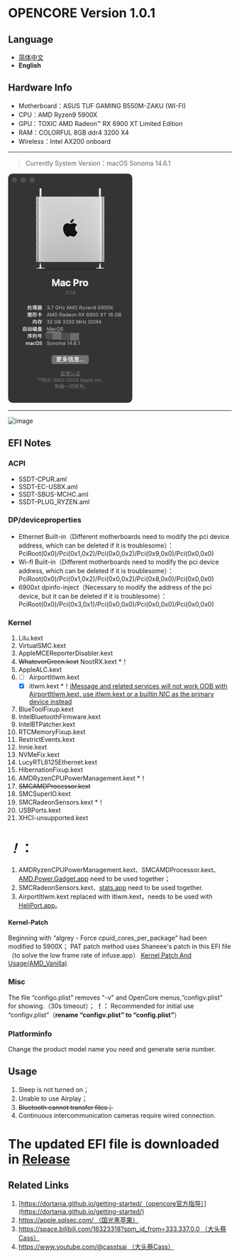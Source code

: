 # OPENCORE Version 1.0.1
## Language
- [简体中文](/README.md)
- **English**
## Hardware Info
* Motherboard：ASUS TUF GAMING B550M-ZAKU (WI-FI)
* CPU：AMD Ryzen9 5900X
* GPU：TOXIC AMD Radeon™ RX 6900 XT Limited Edition
* RAM：COLORFUL 8GB ddr4 3200 X4
* Wireless：Intel AX200 onboard

-------

> Currently System Version：macOS Sonoma 14.6.1

![image](/1724592590610.jpg)

-------

![image](/2023-10-21%2017.18.46.png)


## EFI Notes
### ACPI
* SSDT-CPUR.aml
* SSDT-EC-USBX.aml
* SSDT-SBUS-MCHC.aml
* SSDT-PLUG_RYZEN.aml
### DP/deviceproperties
* Ethernet Built-in（Different motherboards need to modify the pci device address, which can be deleted if it is troublesome）：PciRoot(0x0)/Pci(0x1,0x2)/Pci(0x0,0x2)/Pci(0x9,0x0)/Pci(0x0,0x0)
* Wi-fI Built-in（Different motherboards need to modify the pci device address, which can be deleted if it is troublesome）：PciRoot(0x0)/Pci(0x1,0x2)/Pci(0x0,0x2)/Pci(0x8,0x0)/Pci(0x0,0x0)
* 6900xt dpinfo-inject（Necessary to modify the address of the pci device, but it can be deleted if it is troublesome）：
PciRoot(0x0)/Pci(0x3,0x1)/Pci(0x0,0x0)/Pci(0x0,0x0)/Pci(0x0,0x0)
### Kernel
1. Lilu.kext
2. VirtualSMC.kext
3. AppleMCEReporterDisabler.kext
4. ~~WhateverGreen.kext~~ NootRX.kext *！
5. AppleALC.kext
6. - [ ] AirportItlwm.kext
   - [x] itlwm.kext *！[iMessage and related services will not work OOB with AirportItlwm.kext, use itlwm.kext or a builtin NIC as the primary device instead](https://github.com/OpenIntelWireless/itlwm/releases/tag/v2.3.0)
7. BlueToolFixup.kext
8. IntelBluetoothFirmware.kext
9. IntelBTPatcher.kext
10. RTCMemoryFixup.kext
11. RestrictEvents.kext
12. Innie.kext
13. NVMeFix.kext
14. LucyRTL8125Ethernet.kext
15. HibernationFixup.kext
16. AMDRyzenCPUPowerManagement.kext *！
17. ~~SMCAMDProcessor.kext~~
18. SMCSuperIO.kext
19. SMCRadeonSensors.kext *！
20. USBPorts.kext
21. XHCI-unsupported.kext

# *！*：
1. AMDRyzenCPUPowerManagement.kext、SMCAMDProcessor.kext、[AMD.Power.Gadget.app](https://github.com/trulyspinach/SMCAMDProcessor/releases) need to be used together；
2. SMCRadeonSensors.kext、[stats.app](https://github.com/exelban/stats/releases) need to be used together.
3. AirportItlwm.kext replaced with itlwm.kext，needs to be used with [HeliPort.app](https://github.com/OpenIntelWireless/HeliPort/releases)。

#### Kernel-Patch
Beginning with “algrey - Force cpuid_cores_per_package” had been modified to 5900X；
PAT patch method uses Shaneee's patch in this EFI file（to solve the low frame rate of infuse.app）
[Kernel Patch And Usage(AMD_Vanilla)](https://github.com/AMD-OSX/AMD_Vanilla)

### Misc
The file “configo.plist” removes "-v" and OpenCore menus,“configv.plist” for showing.（30s timeout）；
**！：** Recommended for initial use “configv.plist”（**rename “configv.plist” to “config.plist”**）

### Platforminfo
Change the product model name you need and generate seria number.

## Usage
1. Sleep is not turned on；
2. Unable to use Airplay；
3. ~~Bluetooth cannot transfer files；~~
4. Continuous intercommunication cameras require wired connection.

# The updated EFI file is downloaded in [Release](https://github.com/YUANJIANGWANGYU/Ryzenintosh_B550M-5900X-5700XT-AX200/releases)

## Related Links
1. [https://dortania.github.io/getting-started/（opencore官方指导）](https://dortania.github.io/getting-started/)
2. [https://apple.sqlsec.com/ （国光黑苹果）](https://apple.sqlsec.com/)
3. [https://space.bilibili.com/16323318?spm_id_from=333.337.0.0 （大头蔡Cass）](https://space.bilibili.com/16323318?spm_id_from=333.337.0.0)
4. [https://www.youtube.com/@casstsai （大头蔡Cass）](https://www.youtube.com/@casstsai)
